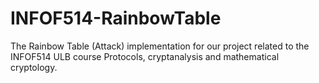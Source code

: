 # INFOF514-RainbowTable
The Rainbow Table (Attack) implementation for our project related to the INFOF514 ULB course Protocols, cryptanalysis and mathematical cryptology.
